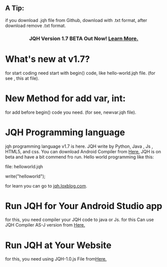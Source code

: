 <h2>A Tip:</h2>
if you download .jqh file from Github, download with .txt format, after download remove .txt format.
<div id="update">
  <center>
    <h3>JQH Version 1.7 BETA Out Now! <a href="http://jqh.loxblog.com/page/version1-7"> Learn More.</a></h3>
  </center>
  <h1 id="update">What's new at v1.7?</h1>
  for start coding need start with begin() code, like hello-world.jqh file. (for see , this at file).
<h1 id="update">New Method for add var, int:</h1>
  for add before begin() code you need. (for see, newvar.jqh file).
</div>
<h1 id="update">JQH Programming language</h1>
jqh programming language v1.7 is here. JQH write by Python, Java , Js , HTML5, and css. You can download Android Compiler from <a href="http://www.jqh.loxblog.com/page/download-compiler-android">Here.</a>
JQH is on beta and have a bit commend fro run.
Hello world programming like this:


file: helloworld.jqh


write("helloworld");



for learn you can go to <a href="http://www.jqh.loxblog.com">jqh.loxblog.com</a>.
<h1>Run JQH for Your Android Studio app</h1>
for this, you need compiler your JQH code to java or Js. for this Can use JQH Compiler AS-J version from <a href="http://www.jqh.loxblog.com/page/run-jqh-at-your-android-studio-app">Here.</a>
<h1>Run JQH at Your Website</h1>
for this, you need using JQH-1.0.js File from<a href="http://jqh.loxblog.com/page/r-jqh-a-web">Here.</a>
